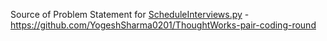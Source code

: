 Source of Problem Statement for [ScheduleInterviews.py](ScheduleInterviews.py) - https://github.com/YogeshSharma0201/ThoughtWorks-pair-coding-round
